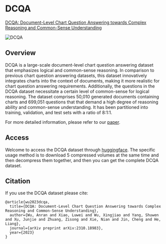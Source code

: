 # DCQA
[DCQA: Document-Level Chart Question Answering towards Complex Reasoning and Common-Sense Understanding](https://arxiv.org/abs/2310.18983)

![DCQA](./DCQA.png)



## Overview

DCQA is a large-scale document-level chart question answering dataset that emphasizes logical and common-sense reasoning. In comparison to previous chart question answering datasets, this dataset innovatively integrates charts into the context of documents, making it more realistic for chart question answering requirements. Additionally, the questions in the DCQA dataset necessitate a certain level of common-sense for logical reasoning. The dataset comprises 50,010 generated documents containing charts and 699,051 questions that that demand a high degree of reasoning ability and common-sense understanding.  It has been partitioned into training, validation, and test sets with a ratio of 8:1:1.

For more detailed information, please refer to our [paper](https://arxiv.org/abs/2310.18983).



## Access

Welcome to access the DCQA dataset through [huggingface](https://huggingface.co/datasets/AnranWuRichPo/DCQA/tree/main). The specific usage method is to download 5 compressed volumes at the same time and then decompress them together, and then you can get the complete DCQA dataset. 





## Citation

If you use the DCQA dataset please cite:

```
@article{wu2023dcqa,
  title={DCQA: Document-Level Chart Question Answering towards Complex Reasoning and Common-Sense Understanding},
  author={Wu, Anran and Xiao, Luwei and Wu, Xingjiao and Yang, Shuwen and Xu, Junjie and Zhuang, Zisong and Xie, Nian and Jin, Cheng and He, Liang},
  journal={arXiv preprint arXiv:2310.18983},
  year={2023}
}
```
